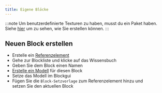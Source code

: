```yaml
---
title: Eigene Blöcke
---
```


:::note Um benutzerdefinierte Texturen zu haben, musst du ein Paket haben. Siehe [hier](pack.md#create-a-pack) um zu sehen, wie Sie erstellen können. :::

## Neuen Block erstellen

* Erstelle ein [Referenzelement](custom-items.md)
* Gehe zur Blockliste und klicke auf das Wissensbuch
* Geben Sie dem Block einen Namen
* [Erstelle ein Modell](custom-models.md) für diesen Block
* Setze das Modell im Blockgui
* Fügen Sie die `Block-Setzvorlage` zum Referenzelement hinzu und setzen Sie den aktuellen Block
